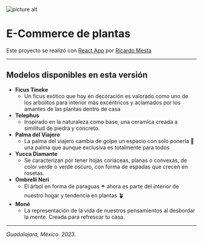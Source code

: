 ![picture alt](https://res.cloudinary.com/djwfnuabs/image/upload/v1677175484/LogoPlantasName_white-01_lnkqcr.png "Logo TerraVerde")

# **E-Commerce de plantas**

Este proyecto se realizó con [React App](https://github.com/facebook/create-react-app) por [Ricardo Mesta](https://github.com/rmestae/ProyectoFinal-MestaEsparza/tree/MestaEsparza-Final)

---
## **Modelos disponibles en esta versión**

* **Ficus Tineke**
    * Un ficus exótico que hoy en decoración es valorado como uno de los arbolitos para interior más excéntricos y aclamados por los amantes de las plantas dentro de casa
* **Telephus**
    * Inspirado en la naturaleza como base, una ceramica creada a similitud de piedra y concreto.
* **Palma del Viajero**
    * La palma del viajero cambia de golpe un espacio con solo ponerla 🤍 una palma que aunque exclusiva es totalmente para todos
* **Yucca Diamante**
    * Se caracterizan por tener hojas coriáceas, planas o convexas, de color verde o verde oscuro, con forma de espadas que crecen en rosetas.
* **Ombrelli Neri**
    * El árbol en forma de paraguas ☂️ ahora es parte del interior de nuestro hogar y tendencia en plantas 🪴
* **Moné**
    * La representación de la vida de nuestros pensamientos al desbordar la mente. Creada para refrescar tu casa.

***
_Guadalajara, México. 2023._
